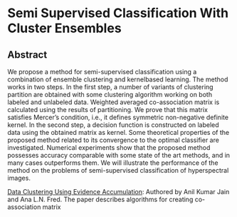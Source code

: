 # Semi Supervised Classification With Cluster Ensembles
## Abstract
We propose a method for semi-supervised classification using a combination of ensemble clustering and kernelbased learning. The method works in two steps. In the first step, a number of variants of clustering partition are obtained with some clustering algorithm working on both labeled and unlabeled data. Weighted averaged co-association matrix is calculated using the results of partitioning. We prove that this matrix satisfies Mercer’s condition, i.e., it defines symmetric non-negative definite kernel. In the second step, a decision function is constructed on labeled data using the obtained matrix as kernel. Some theoretical properties of the proposed method related to its convergence to the optimal classifier are investigated. Numerical experiments show that the proposed method possesses accuracy comparable with some state of the art methods, and in many cases outperforms them. We will illustrate the performance of the method on the problems of semi-supervised classification of
hyperspectral images.


[Data Clustering Using Evidence Accumulation](http://citeseerx.ist.psu.edu/viewdoc/download?doi=10.1.1.2.3429&rep=rep1&type=pdf): Authored by Anil Kumar Jain and Ana L.N. Fred. The paper describes algorithms for creating co-association matrix
